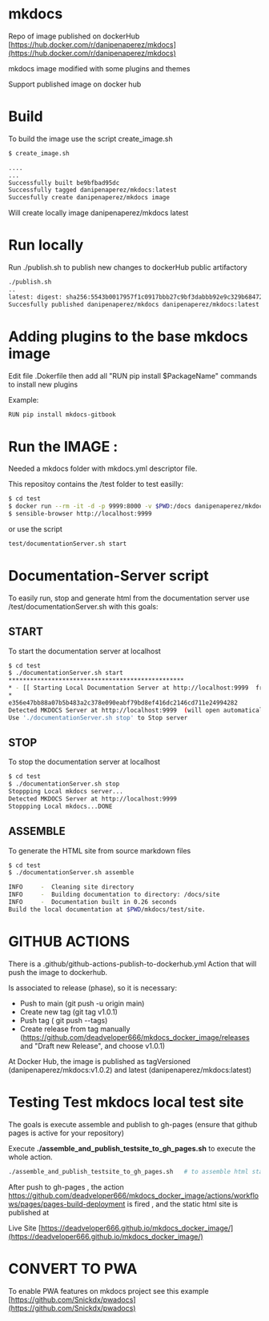 # mkdocs

Repo of image published on dockerHub [https://hub.docker.com/r/danipenaperez/mkdocs](https://hub.docker.com/r/danipenaperez/mkdocs)

mkdocs image modified with some plugins and themes

Support published image on docker hub 

# Build 

To build the image use the script create_image.sh

```sh
$ create_image.sh

....
...
Successfully built be9bfbad95dc
Successfully tagged danipenaperez/mkdocs:latest
Succesfully create danipenaperez/mkdocs image

```
Will create locally  image danipenaperez/mkdocs latest 

# Run locally

Run ./publish.sh to publish new changes to dockerHub public artifactory
```sh
./publish.sh
..
latest: digest: sha256:5543b0017957f1c0917bbb27c9bf3dabbb92e9c329b68472530d99dfc779a5c6 size: 4299
Succesfully published danipenaperez/mkdocs danipenaperez/mkdocs:latest on docker hub
```
# Adding plugins to the base mkdocs image

Edit file .Dokerfile then add all "RUN pip install $PackageName" commands to install new plugins

Example:

```sh
RUN pip install mkdocs-gitbook
```

# Run the IMAGE :

Needed a mkdocs folder with mkdocs.yml descriptor file.

This repositoy contains the /test folder to test easilly:
```sh
$ cd test
$ docker run --rm -it -d -p 9999:8000 -v $PWD:/docs danipenaperez/mkdocs
$ sensible-browser http://localhost:9999
```
or use the script 

```sh
test/documentationServer.sh start
```

# Documentation-Server script

To easily run, stop and generate html from the documentation server use /test/documentationServer.sh with this goals:

## START

To start the documentation server at localhost

```sh
$ cd test
$ ./documentationServer.sh start
*************************************************
* - [[ Starting Local Documentation Server at http://localhost:9999  from sources o /home/dpena/development/workspaces/daniel/dockerhub/mkdocs/test ]]
* 
e356e47bb88a07b5b483a2c378e090eabf79bd8ef416dc2146cd711e24994282
Detected MKDOCS Server at http://localhost:9999  (will open automatically the browser)
Use './documentationServer.sh stop' to Stop server
```

## STOP

To stop the documentation server at localhost

```sh
$ cd test
$ ./documentationServer.sh stop
Stoppping Local mkdocs server...
Detected MKDOCS Server at http://localhost:9999
Stoppping Local mkdocs...DONE
```

## ASSEMBLE

To generate the HTML site from source markdown files

```sh
$ cd test
$ ./documentationServer.sh assemble

INFO     -  Cleaning site directory
INFO     -  Building documentation to directory: /docs/site
INFO     -  Documentation built in 0.26 seconds
Build the local documentation at $PWD/mkdocs/test/site.
```


# GITHUB ACTIONS

There is a .github/github-actions-publish-to-dockerhub.yml Action that will push the image to dockerhub.

Is associated to release (phase), so it is necessary:
- Push to main  (git push -u origin main)
- Create new tag (git tag v1.0.1) 
- Push tag ( git push --tags)
- Create release from tag manually (https://github.com/deadveloper666/mkdocs_docker_image/releases  and "Draft new Release", and choose v1.0.1)

At Docker Hub, the image is published as tagVersioned (danipenaperez/mkdocs:v1.0.2) and latest (danipenaperez/mkdocs:latest)

# Testing Test mkdocs local test site
The goals is execute assemble and publish to gh-pages (ensure that github pages is active for your repository)

Execute **./assemble_and_publish_testsite_to_gh_pages.sh** to execute the whole action.
```sh
./assemble_and_publish_testsite_to_gh_pages.sh   # to assemble html static site, generate next release and publish to gh-pages 
```

After push to gh-pages , the action https://github.com/deadveloper666/mkdocs_docker_image/actions/workflows/pages/pages-build-deployment is fired , and the static html site is published at 

Live Site
[https://deadveloper666.github.io/mkdocs_docker_image/](https://deadveloper666.github.io/mkdocs_docker_image/)


# CONVERT TO PWA

To enable PWA features on mkdocs project see this example [https://github.com/Snickdx/pwadocs](https://github.com/Snickdx/pwadocs)
